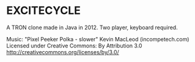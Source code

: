 # EXCITECYCLE

A TRON clone made in Java in 2012. Two player, keyboard required.

Music:
"Pixel Peeker Polka - slower"
Kevin MacLeod (incompetech.com)
Licensed under Creative Commons: By Attribution 3.0
http://creativecommons.org/licenses/by/3.0/
